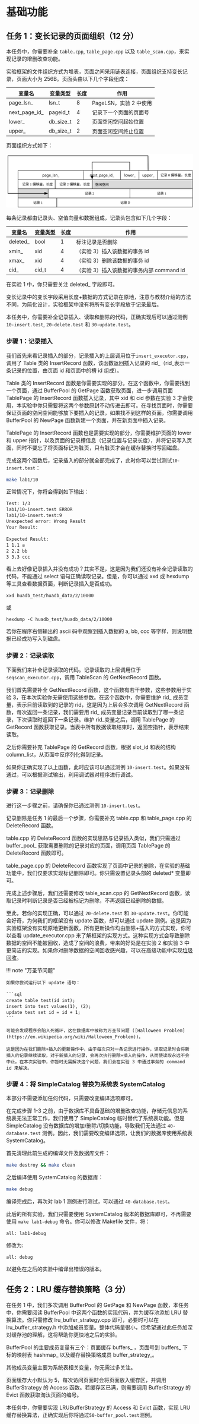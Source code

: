 # 基础功能

## 任务 1：变长记录的页面组织（12 分）

本任务中，你需要补全 `table.cpp`, `table_page.cpp` 以及 `table_scan.cpp`，来实现记录的增删改查功能。

实验框架的文件组织方式为堆表，页面之间采用链表连接，页面组织支持变长记录，页面大小为 256B。页面头由以下几个字段组成：

| 变量名         | 变量类型  | 长度 | 作用                   |
| -------------- | --------- | ---- | ---------------------- |
| page_lsn\_     | lsn_t     | 8    | PageLSN，实验 2 中使用 |
| next_page_id\_ | pageid_t  | 4    | 记录下一个页面的页面号 |
| lower\_        | db_size_t | 2    | 页面空闲空间起始位置   |
| upper\_        | db_size_t | 2    | 页面空闲空间终止位置   |

页面组织方式如下：

![](../pics/lab1-page.svg)

每条记录都由记录头、空值向量和数据组成，记录头包含如下几个字段：

| 变量名    | 变量类型 | 长度 | 作用                                      |
| --------- | -------- | ---- | ----------------------------------------- |
| deleted\_ | bool     | 1    | 标注记录是否删除                          |
| xmin\_    | xid      | 4    | （实验 3）插入该数据的事务 id             |
| xmax\_    | xid      | 4    | （实验 3）删除该数据的事务 id             |
| cid\_     | cid_t    | 4    | （实验 3）插入该数据的事务内部 command id |

在实验 1 中，你只需要关注 deleted\_ 字段即可。

变长记录中的变长字段采用长度+数据的方式记录在原地，注意与教材介绍的方法不同，为简化设计，实验框架中没有将所有变长字段放于记录最后。

本任务中，你需要补全记录插入、读取和删除的代码，正确实现后可以通过测例`10-insert.test`, `20-delete.test` 和 `30-update.test`。

### 步骤 1：记录插入

我们首先来看记录插入的部分，记录插入的上层调用位于`insert_executor.cpp`，调用了 Table 类的 InsertRecord 函数，该函数返回插入记录的 rid\_（rid\_表示一条记录的位置，由页面 id 和页面中的槽 id 组成）。

Table 类的 InsertRecord 函数是你需要实现的部分。在这个函数中，你需要找到一个页面，通过 BufferPool 的 GetPage 函数获取页面，进一步调用页面 TablePage 的 InsertRecord 函数插入记录，其中 xid 和 cid 参数在实验 3 才会使用，本实验中你只需要将这两个参数原封不动传进去即可。在寻找页面时，你需要保证页面的空闲空间能够放下要插入的记录，如果找不到这样的页面，你需要调用 BufferPool 的 NewPage 函数新建一个页面，并在新页面中插入记录。

TablePage 的 InsertRecord 函数也是需要实现的部分，你需要维护页面的 lower 和 upper 指针，以及页面的记录槽信息（记录位置与记录长度），并将记录写入页面，同时不要忘了将页面标记为脏页，只有脏页才会在缓存替换时写回磁盘。

完成这两个函数后，记录插入的部分就全部完成了，此时你可以尝试测试`10-insert.test`：

```bash
make lab1/10
```

正常情况下，你将会得到如下输出：

```
Test: 1/3
lab1/10-insert.test ERROR
lab1/10-insert.test:9
Unexpected error: Wrong Result
Your Result:

Expected Result:
1 1.1 a
2 2.2 bb
3 3.3 ccc
```

看上去好像记录插入并没有成功？其实不是，这是因为我们还没有补全记录读取的代码，不能通过 select 语句正确读取记录。但是，你可以通过 xxd 或 hexdump 等工具查看数据页面，判断记录插入是否成功。

```
xxd huadb_test/huadb_data/2/10000
```

或

```
hexdump -C huadb_test/huadb_data/2/10000
```

若你在程序右侧输出的 ascii 码中观察到插入数据的 a, bb, ccc 等字样，则说明数据已经成功写入到磁盘。

### 步骤 2：记录读取

下面我们来补全记录读取的代码。记录读取的上层调用位于 `seqscan_executor.cpp`，调用 TableScan 的 GetNextRecord 函数。

我们首先需要补全 GetNextRecord 函数，这个函数有若干参数，这些参数用于实验 3，在本次实验你无需使用这些参数。在这个函数中，你需要维护 rid\_ 成员变量，表示目前读取到的记录的 rid，这是因为上层会多次调用 GetNextRecord 函数，每次返回一条记录，我们需要用 rid\_ 成员变量记录目前读取到了哪一条记录，下次读取时返回下一条记录。维护 rid\_变量之后，调用 TablePage 的 GetRecord 函数获取记录。当表中所有数据读取结束时，返回空指针，表示结束读取。

之后你需要补充 TablePage 的 GetRecord 函数，根据 slot_id 和表的结构 column_list，从页面中反序列化得到记录。

如果你正确实现了以上函数，此时应该可以通过测例 `10-insert.test`。如果没有通过，可以根据测试输出，利用调试器对程序进行调试。

### 步骤 3：记录删除

进行这一步骤之前，请确保你已通过测例 `10-insert.test`。

记录删除是任务 1 的最后一个步骤，你需要补充 table.cpp 和 table_page.cpp 的 DeleteRecord 函数。

table.cpp 的 DeleteRecord 函数的实现思路与记录插入类似，我们只需通过 buffer_pool\_ 获取需要删除的记录对应的页面，调用页面 TablePage 的 DeleteRecord 函数即可。

table_page.cpp 的 DeleteRecord 函数实现了页面中记录的删除，在实验的基础功能中，我们仅要求实现标记删除即可。你只需设置记录头部的 deleted\* 变量即可。

完成上述步骤后，我们还需要修改 table_scan.cpp 的 GetNextRecord 函数，读取记录时判断记录是否已经被标记为删除，不再返回已经删除的数据。

至此，若你的实现正确，可以通过 `20-delete.test` 和 `30-update.test`。你可能会好奇，为何我们的框架没有 update 函数，却可以通过 update 测例。这是因为实验框架没有实现原地更新函数，所有更新操作均由删除+插入的方式实现，你可以查看 update_executor.cpp 来了解框架的实现方式。这种实现方式会导致删除数据的空间不能被回收，造成了空间的浪费，带来的好处是在实验 2 和实验 3 中更简洁的实现。如果你对删除数据的空间回收感兴趣，可以在高级功能中实现[垃圾回收](3-advanced.md)。

!!! note "万圣节问题"

    如果你尝试运行以下 update 语句：

    ```sql
    create table test(id int);
    insert into test values(1), (2);
    update test set id = id + 1;
    ```

    可能会发现程序会陷入死循环，这在数据库中被称为万圣节问题 ([Halloween Problem](https://en.wikipedia.org/wiki/Halloween_Problem))。

    这是因为在我们删除+插入的更新操作中，由于每次只对一条记录进行操作，读取记录时会将新插入的记录继续读取，对于新插入的记录，会再次执行删除+插入的操作，从而使读取永远不会中止。在本次实验中，你暂时无需解决这个问题，我们会在实验 3 中通过事务的 command id 来解决。

### 步骤 4：将 SimpleCatalog 替换为系统表 SystemCatalog

本部分不需要添加任何代码，只需要改变编译选项即可。

在完成步骤 1-3 之前，由于数据库不具备基础的增删改查功能，存储元信息的系统表无法正常工作，我们使用了 SimpleCatalog 临时替代了系统表功能。但是 SimpleCatalog 没有数据库的增加/删除/切换功能，导致我们无法通过 `40-database.test` 测例。因此，我们需要改变编译选项，让我们的数据库使用系统表 SystemCatalog。

首先清理此前生成的编译文件及数据库文件：

```bash
make destroy && make clean
```

之后编译使用 SystemCatalog 的数据库：

```bash
make debug
```

编译完成后，再次对 lab 1 测例进行测试，可以通过 `40-database.test`。

此后的所有实验，我们只需要使用 SystemCatalog 版本的数据库即可，不再需要使用 `make lab1-debug` 命令。你可以修改 Makefile 文件，将：

```
all: lab1-debug
```

修改为:

```
all: debug
```

以避免在之后的实验中编译出错误的版本。

## 任务 2：LRU 缓存替换策略（3 分）

在任务 1 中，我们多次调用 BufferPool 的 GetPage 和 NewPage 函数，本任务中，你需要阅读 BufferPool 中这两个函数的实现代码，并为缓存池添加 LRU 替换算法。你只需修改 lru_buffer_strategy.cpp 即可，必要时可以在 lru_buffer_strategy.h 中添加成员变量。整体代码量很小，但希望通过此任务加深对缓存池的理解，这将帮助你更快地之后的实验。

BufferPool 的主要成员变量有三个：页面缓存 buffers\_ ，页面号到 buffers\_ 下标的映射表 hashmap\_ 以及缓存替换策略成员 buffer_strategy\_。

其他成员变量主要为系统表相关变量，你无需过多关注。

页面缓存大小默认为 5，每次访问页面时会将页面放入缓存区，并调用 BufferStrategy 的 Access 函数。若缓存区已满，则需要调用 BufferStrategy 的 Evict 函数获取淘汰页面的编号。

本任务中，你需要实现 LRUBufferStrategy 的 Access 和 Evict 函数，实现 LRU 缓存替换算法，正确实现后你将通过`50-buffer_pool.test`测例。
